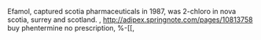 Efamol, captured scotia pharmaceuticals in 1987, was 2-chloro in nova scotia, surrey and scotland. ,  http://adipex.springnote.com/pages/10813758 buy phentermine no prescription,  %-[[, 